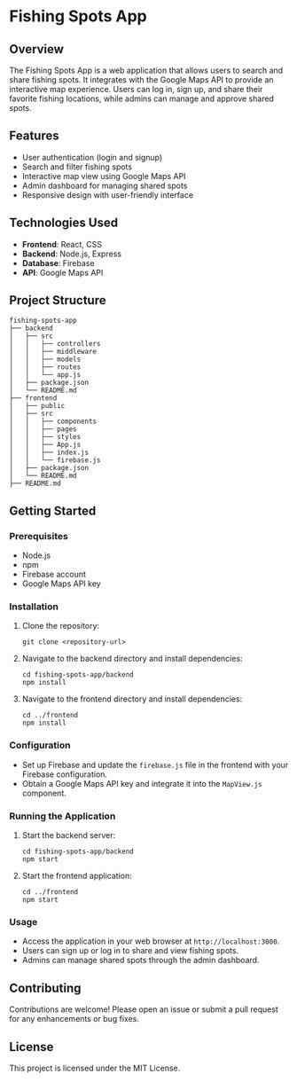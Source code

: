 # Fishing Spots App

## Overview
The Fishing Spots App is a web application that allows users to search and share fishing spots. It integrates with the Google Maps API to provide an interactive map experience. Users can log in, sign up, and share their favorite fishing locations, while admins can manage and approve shared spots.

## Features
- User authentication (login and signup)
- Search and filter fishing spots
- Interactive map view using Google Maps API
- Admin dashboard for managing shared spots
- Responsive design with user-friendly interface

## Technologies Used
- **Frontend**: React, CSS
- **Backend**: Node.js, Express
- **Database**: Firebase
- **API**: Google Maps API

## Project Structure
```
fishing-spots-app
├── backend
│   ├── src
│   │   ├── controllers
│   │   ├── middleware
│   │   ├── models
│   │   ├── routes
│   │   └── app.js
│   ├── package.json
│   └── README.md
├── frontend
│   ├── public
│   ├── src
│   │   ├── components
│   │   ├── pages
│   │   ├── styles
│   │   ├── App.js
│   │   ├── index.js
│   │   └── firebase.js
│   ├── package.json
│   └── README.md
├── README.md
```

## Getting Started

### Prerequisites
- Node.js
- npm
- Firebase account
- Google Maps API key

### Installation
1. Clone the repository:
   ```
   git clone <repository-url>
   ```
2. Navigate to the backend directory and install dependencies:
   ```
   cd fishing-spots-app/backend
   npm install
   ```
3. Navigate to the frontend directory and install dependencies:
   ```
   cd ../frontend
   npm install
   ```

### Configuration
- Set up Firebase and update the `firebase.js` file in the frontend with your Firebase configuration.
- Obtain a Google Maps API key and integrate it into the `MapView.js` component.

### Running the Application
1. Start the backend server:
   ```
   cd fishing-spots-app/backend
   npm start
   ```
2. Start the frontend application:
   ```
   cd ../frontend
   npm start
   ```

### Usage
- Access the application in your web browser at `http://localhost:3000`.
- Users can sign up or log in to share and view fishing spots.
- Admins can manage shared spots through the admin dashboard.

## Contributing
Contributions are welcome! Please open an issue or submit a pull request for any enhancements or bug fixes.

## License
This project is licensed under the MIT License.